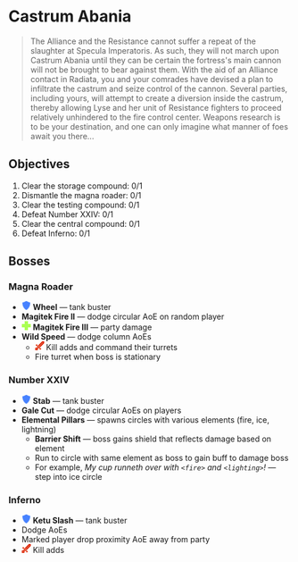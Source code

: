 # Castrum Abania

> The Alliance and the Resistance cannot suffer a repeat of the slaughter at Specula Imperatoris. As such, they will not march upon Castrum Abania until they can be certain the fortress's main cannon will not be brought to bear against them. With the aid of an Alliance contact in Radiata, you and your comrades have devised a plan to infiltrate the castrum and seize control of the cannon. Several parties, including yours, will attempt to create a diversion inside the castrum, thereby allowing Lyse and her unit of Resistance fighters to proceed relatively unhindered to the fire control center. Weapons research is to be your destination, and one can only imagine what manner of foes await you there...

## Objectives

1. Clear the storage compound: 0/1
2. Dismantle the magna roader: 0/1
3. Clear the testing compound: 0/1
4. Defeat Number XXIV: 0/1
5. Clear the central compound: 0/1
6. Defeat Inferno: 0/1

## Bosses

### Magna Roader

- ![](/assets/icons/role-tank.png) **Wheel** — tank buster
- **Magitek Fire II** — dodge circular AoE on random player
- ![](/assets/icons/role-healer.png) **Magitek Fire III** — party damage
- **Wild Speed** — dodge column AoEs
    - ![](/assets/icons/role-dps.png) Kill adds and command their turrets
    - Fire turret when boss is stationary

### Number XXIV

- ![](/assets/icons/role-tank.png) **Stab** — tank buster
- **Gale Cut** — dodge circular AoEs on players
- **Elemental Pillars** — spawns circles with various elements (fire, ice, lightning)
    - **Barrier Shift** — boss gains shield that reflects damage based on element
    - Run to circle with same element as boss to gain buff to damage boss
    - For example, *My cup runneth over with `<fire>` and `<lighting>`!* — step into ice circle

### Inferno

- ![](/assets/icons/role-tank.png) **Ketu Slash** — tank buster
- Dodge AoEs
- Marked player drop proximity AoE away from party
- ![](/assets/icons/role-dps.png) Kill adds
